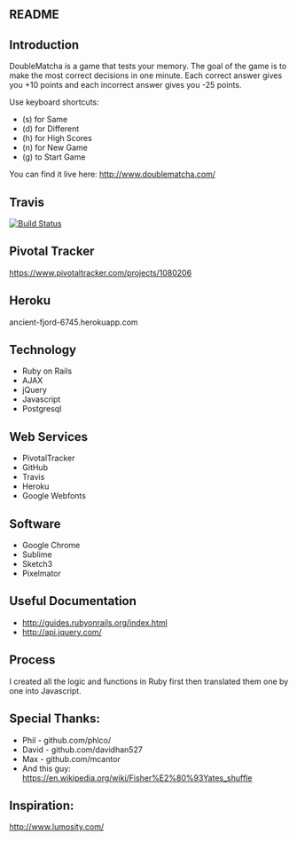 ## README

## Introduction

DoubleMatcha is a game that tests your memory. The goal of the game is to make the most correct decisions in one minute. Each correct answer gives you +10 points and each incorrect answer gives you -25 points.

Use keyboard shortcuts:

* (s) for Same
* (d) for Different
* (h) for High Scores
* (n) for New Game
* (g) to Start Game

You can find it live here: http://www.doublematcha.com/

## Travis

[![Build Status](https://travis-ci.org/CH-JesseMa/memory_app.svg?branch=master)](https://travis-ci.org/CH-JesseMa/memory_app)

## Pivotal Tracker

https://www.pivotaltracker.com/projects/1080206

## Heroku

ancient-fjord-6745.herokuapp.com

## Technology

* Ruby on Rails
* AJAX
* jQuery
* Javascript
* Postgresql

## Web Services

* PivotalTracker
* GitHub
* Travis
* Heroku
* Google Webfonts

## Software

* Google Chrome
* Sublime
* Sketch3
* Pixelmator

## Useful Documentation

* http://guides.rubyonrails.org/index.html
* http://api.jquery.com/

## Process

I created all the logic and functions in Ruby first then translated them one by one into Javascript.

## Special Thanks:

* Phil - github.com/phlco/
* David - github.com/davidhan527
* Max - github.com/mcantor
* And this guy: https://en.wikipedia.org/wiki/Fisher%E2%80%93Yates_shuffle

## Inspiration:

http://www.lumosity.com/
